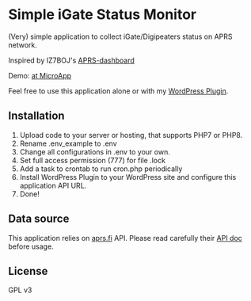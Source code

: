 # Simple iGate Status Monitor

(Very) simple application to collect iGate/Digipeaters status on APRS network.

Inspired by IZ7BOJ's [APRS-dashboard](https://github.com/IZ7BOJ/APRS_dashboard)

Demo: [at MicroApp](https://apps.manko.pro/igate-status/)

Feel free to use this application alone or with my [WordPress Plugin](https://github.com/mkbodanu4/simple-igate-status-plugin).

## Installation

1. Upload code to your server or hosting, that supports PHP7 or PHP8.
2. Rename .env_example to .env
3. Change all configurations in .env to your own.
4. Set full access permission (777) for file .lock
5. Add a task to crontab to run cron.php periodically
6. Install WordPress Plugin to your WordPress site and configure this application API URL.
7. Done!

## Data source

This application relies on [aprs.fi](https://aprs.fi) API. Please read carefully their [API doc](https://aprs.fi/page/api) before usage.

## License

GPL v3

